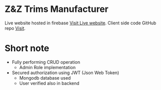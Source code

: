 
# Z&Z Trims Manufacturer

Live website hosted in firebase [Visit Live website](https://garments-accessories.web.app/).
Client side code GitHub repo [Visit](https://github.com/programming-hero-web-course1/manufacturer-website-client-side-Zahid-BM).

# Short note

* Fully performing CRUD operation
  * Admin Role implementation
* Secured authorization using JWT (Json Web Token)
  * Mongodb database used
  * User verified also in backend
